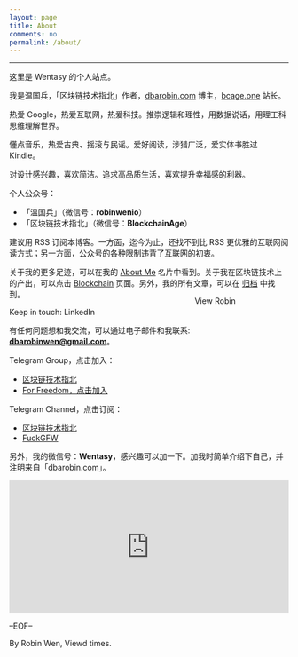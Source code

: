 ```yaml
---
layout: page
title: About
comments: no
permalink: /about/
---
```


***

这里是 Wentasy 的个人站点。

我是温国兵，「区块链技术指北」作者，[dbarobin.com](https://dbarobin.com) 博主，[bcage.one](https://bcage.one) 站长。

热爱 Google，热爱互联网，热爱科技。推崇逻辑和理性，用数据说话，用理工科思维理解世界。

懂点音乐，热爱古典、摇滚与民谣。爱好阅读，涉猎广泛，爱实体书胜过 Kindle。

对设计感兴趣，喜欢简洁。追求高品质生活，喜欢提升幸福感的利器。

个人公众号：

* 「温国兵」（微信号：**robinwenio**）
* 「区块链技术指北」（微信号：**BlockchainAge**）

建议用 RSS 订阅本博客。一方面，迄今为止，还找不到比 RSS 更优雅的互联网阅读方式；另一方面，公众号的各种限制违背了互联网的初衷。

关于我的更多足迹，可以在我的 [About Me](https://about.me/dbarobin) 名片中看到。关于我在区块链技术上的产出，可以点击 [Blockchain](https://dbarobin.com/blockchain) 页面。另外，我的所有文章，可以在 [归档](https://dbarobin.com/archives) 中找到。

Keep in touch: LinkedIn <a href="http://www.linkedin.com/in/dbarobin" target="_blank"><img src="https://dbarobin.com/images/linkedin_btn_profile_greytxt_80x15.gif" alt="View Robin Wen's profile on LinkedIn" style="border: 0px;height: 15px;width: 80px;position: absolute;margin-left: 180px;margin-top: -20px;vertical-align: baseline;"/></a>

有任何问题想和我交流，可以通过电子邮件和我联系: **dbarobinwen@gmail.com**。

Telegram Group，点击加入：

* [区块链技术指北](https://t.me/bcage)
* [For Freedom，点击加入](https://t.me/robinwenio)

Telegram Channel，点击订阅：

* [区块链技术指北](https://t.me/BlockchainAge)
* [FuckGFW](https://t.me/fuckgfwio)

另外，我的微信号：**Wentasy**，感兴趣可以加一下。加我时简单介绍下自己，并注明来自「dbarobin.com」。

<iframe src="https://dbarobin.com/simple/" style="overflow-x:hidden;overflow-y:hidden; border:0xp none #fff; min-height:240px; width:100%;"  frameborder="0" scrolling="no"></iframe>

–EOF–

<p class="post-meta">
   <span id="busuanzi_container_page_pv">
      By Robin Wen, Viewd <span id="busuanzi_value_page_pv"></span> times.
   </span>
</p>

